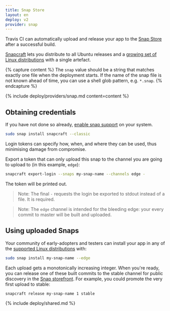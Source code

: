 ```yaml
---
title: Snap Store
layout: en
deploy: v2
provider: snap
---
```


Travis CI can automatically upload and release your app to the [Snap Store](https://snapcraft.io) after a successful build.

[Snapcraft](https://snapcraft.io/) lets you distribute to all Ubuntu releases
and a [growing set of Linux distributions](https://docs.snapcraft.io/core/install)
with a single artefact.

{% capture content %}
  The `snap` value should be a string that matches exactly one file when the
  deployment starts. If the name of the snap file is not known ahead of time,
  you can use a shell glob pattern, e.g. `*.snap`.
{% endcapture %}

{% include deploy/providers/snap.md content=content %}

## Obtaining credentials

If you have not done so already, [enable snap support](https://docs.snapcraft.io/core/install) on your system.

```bash
sudo snap install snapcraft --classic
```

Login tokens can specify how, when, and where they can be used, thus minimising
damage from compromise.

Export a token that can only upload this snap to the channel you are going to
upload to (in this example, `edge`):

```bash
snapcraft export-login --snaps my-snap-name --channels edge -
```

The token will be printed out.

> Note: The final `-` requests the login be exported to stdout instead of a file. It is required.

> Note: The `edge` channel is intended for the bleeding edge: your every commit to master will be built and uploaded.

## Using uploaded Snaps

Your community of early-adopters and testers can install your app in any of the
[supported Linux distributions](https://docs.snapcraft.io/core/install) with:

```bash
sudo snap install my-snap-name --edge
```

Each upload gets a monotonically increasing integer. When you're ready, you can
release one of these built commits to the stable channel for public discovery
in the [Snap storefront](https://snapcraft.io/store). For example, you could
promote the very first upload to stable:

```bash
snapcraft release my-snap-name 1 stable
```

{% include deploy/shared.md %}

